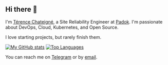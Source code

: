 ## Hi there 👋

I'm [Térence Chateigné](https://www.terence.cloud), a Site Reliability Engineer at [Padok](https://padok.fr). I'm passionate about DevOps, Cloud, Kubernetes, and Open Source.

I love starting projects, but rarely finish them.

[![My GitHub stats](https://github-readme-stats.vercel.app/api?username=cterence&hide_rank=true&count_private=true&include_all_commits=true&show_icons=true&theme=github_dark)](#)
[![Top Languages](https://github-readme-stats.vercel.app/api/top-langs/?username=cterence&layout=compact&theme=github_dark)](#)

You can reach me on [Telegram](https://t.me/terence_ch) or by [email](mailto:terence.chateigne@posteo.net).
